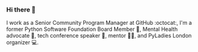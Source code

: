 ### Hi there 👋

I work as a Senior Community Program Manager at GitHub :octocat:, I'm a former Python Software Foundation Board Member 🐍, Mental Health advocate 🧠, tech conference speaker 📢, mentor 👩‍🏫, and PyLadies London organizer 💻.

<!--
**ossanna16/ossanna16** is a ✨ _special_ ✨ repository because its `README.md` (this file) appears on your GitHub profile.

Here are some ideas to get you started:

- 🔭 I’m currently working on ...
- 🌱 I’m currently learning ...
- 👯 I’m looking to collaborate on ...
- 🤔 I’m looking for help with ...
- 💬 Ask me about ...
- 📫 How to reach me: ...
- 😄 Pronouns: ...
- ⚡ Fun fact: ...
-->
